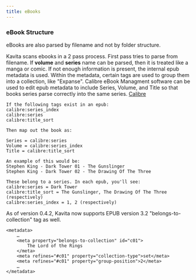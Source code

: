 ```yaml
---
title: eBooks
---
```


### eBook Structure

eBooks are also parsed by filename and not by folder structure.

Kavita scans ebooks in a 2 pass process. First pass tries to parse from filename. If **volume** and **series** name can be parsed, then it is treated like a manga or comic.
If not enough information is present, the internal epub metadata is used. Within the metadata, certain tags are used to group them into a collection, like "Expanse".
Calibre eBook Managment software can be used to edit epub metadata to include Series, Volume, and Title so that books series parse correctly into the same series. [Calibre](https://calibre-ebook.com/)

```
If the following tags exist in an epub:
calibre:series_index
calibre:series
calibre:title_sort

Then map out the book as:

Series = calibre:series
Volume = calibre:series_index
Title = calibre:title_sort

An example of this would be:
Stephen King - Dark Tower 01 - The Gunslinger
Stephen King - Dark Tower 02 - The Drawing Of The Three

These belong to a series. In each epub, you'll see:
calibre:series = Dark Tower
calibre:title_sort = The Gunslinger, The Drawing Of The Three (respectively)
calibre:series_index = 1, 2 (respectively)
```
As of version 0.4.2, Kavita now supports EPUB version 3.2 "belongs-to-collection" tag as well.
```
<metadata>
    …
    <meta property="belongs-to-collection" id="c01">
        The Lord of the Rings
    </meta>
    <meta refines="#c01" property="collection-type">set</meta>
    <meta refines="#c01" property="group-position">2</meta>
    …
</metadata>
```